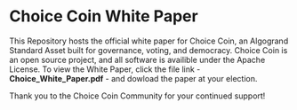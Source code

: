 # Choice Coin White Paper
This Repository hosts the official white paper for Choice Coin, an Algogrand Standard Asset built for governance, voting, and democracy. Choice Coin is an open source project, and all software is availible under the Apache License. To view the White Paper, click the file link - **Choice_White_Paper.pdf** - and dowload the paper at your election.

Thank you to the Choice Coin Community for your continued support!
